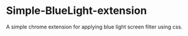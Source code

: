 # Simple-BlueLight-extension
A simple chrome extension for applying blue light screen filter using css.
